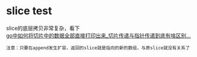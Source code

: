 # slice test

slice的底层拷贝非常复杂，看下  
[go中如何将切片中的数据全部直接打印出来_切片传递与指针传递到底有啥区别...
](https://blog.csdn.net/weixin_36114091/article/details/112097928)

`注意：只要在append发生扩容，返回的slice就是指向的新的数组，与原slice就没有关系了`